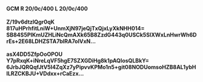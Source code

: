 #### GCM R 20/0c/400 L 20/0c/400
**Z/19v6dtzlQgr0qK**<br/>**817uHPrhfitLniW+UnmXjN97jeQjTxQjxLyXkNHH014=**<br/>**SB84S5PIKmUZHLiNcQmAXk65B8ZzdG443q0USCk5SlXWxLnHwrWh6DrEs+2E68LDHZSTA7bIRA7olVxN...**<br/><br/>
**asX4DD5ZfpOoOPOU**<br/>**Y7pRxqK+iNreLqVF5hgE7SZXGDiHg8k1pAQIosQLBkY=**<br/>**6JrbJQRQqfJtV5I4ZqXz7yPipvvKPMo1n5+git08NODUomsoHZB8AL1ybHILRZCKBJU+VDdxx+rCaEzx...**
